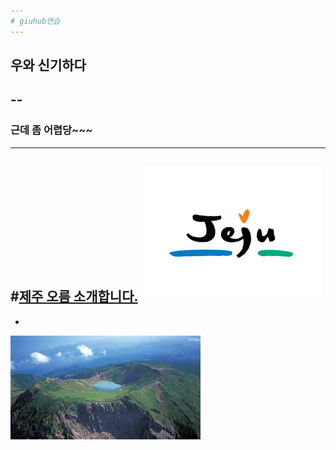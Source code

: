 ```yaml
---
# giuhub연습
---
```


## 우와 신기하다
--
-
### 근데 좀 어렵당~~~
---
#[제주 오름 소개합니다.](https://www.youtube.com/watch?v=Ks9lct119CE) ![제주로고](https://raw.githubusercontent.com/agnes22/2/gh-pages/1.jpg)
-
-
![성산 일출봉](https://github.com/agnes22/2/blob/gh-pages/images/%EC%84%B1%EC%82%B0%EC%9D%BC%EC%B6%9C%EB%B4%89.jpg)


